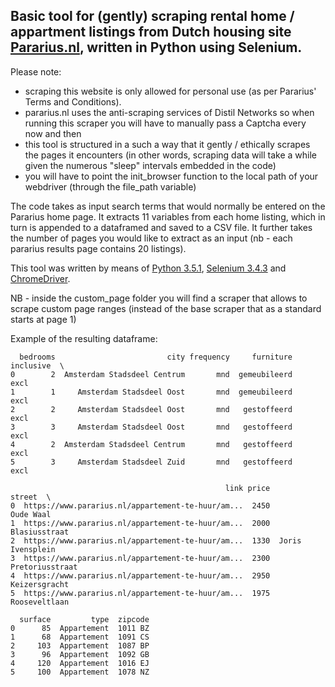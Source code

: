 ## Basic tool for (gently) scraping rental home / appartment listings from Dutch housing site [Pararius.nl](http://www.pararius.nl), written in Python using Selenium.

Please note:

- scraping this website is only allowed for personal use (as per Pararius' Terms and Conditions).
- pararius.nl uses the anti-scraping services of Distil Networks so when running this scraper you will have to manually pass a Captcha every now and then
- this tool is structured in a such a way that it gently / ethically scrapes the pages it encounters (in other words, scraping data will take a while given the numerous "sleep" intervals embedded in the code)
- you will have to point the init_browser function to the local path of your webdriver (through the file_path variable)

The code takes as input search terms that would normally be entered on the Pararius home page. It extracts 11 variables from each home listing, which in turn is appended to a dataframed and saved to a CSV file.
It further takes the number of pages you would like to extract as an input (nb - each pararius results page contains 20 listings).

This tool was written by means of [Python 3.5.1](https://www.python.org/downloads/release/python-351/), [Selenium 3.4.3](https://pypi.python.org/pypi/selenium) and [ChromeDriver](https://sites.google.com/a/chromium.org/chromedriver/).

NB - inside the custom_page folder you will find a scraper that allows to scrape custom page ranges (instead of the base scraper that as a standard starts at page 1)

Example of the resulting dataframe:

```
  bedrooms                         city frequency     furniture inclusive  \
0        2  Amsterdam Stadsdeel Centrum       mnd  gemeubileerd      excl
1        1     Amsterdam Stadsdeel Oost       mnd  gemeubileerd      excl
2        2     Amsterdam Stadsdeel Oost       mnd   gestoffeerd      excl
3        3     Amsterdam Stadsdeel Oost       mnd   gestoffeerd      excl
4        2  Amsterdam Stadsdeel Centrum       mnd   gestoffeerd      excl
5        3     Amsterdam Stadsdeel Zuid       mnd   gestoffeerd      excl

                                                link price            street  \
0  https://www.pararius.nl/appartement-te-huur/am...  2450         Oude Waal
1  https://www.pararius.nl/appartement-te-huur/am...  2000     Blasiusstraat
2  https://www.pararius.nl/appartement-te-huur/am...  1330  Joris Ivensplein
3  https://www.pararius.nl/appartement-te-huur/am...  2300   Pretoriusstraat
4  https://www.pararius.nl/appartement-te-huur/am...  2950     Keizersgracht
5  https://www.pararius.nl/appartement-te-huur/am...  1975     Rooseveltlaan

  surface         type  zipcode
0      85  Appartement  1011 BZ
1      68  Appartement  1091 CS
2     103  Appartement  1087 BP
3      96  Appartement  1092 GB
4     120  Appartement  1016 EJ
5     100  Appartement  1078 NZ
```
